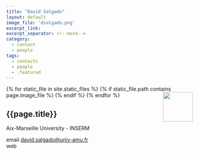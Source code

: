 ```yaml
---
title: "David Salgado"
layout: default
image_file: 'dsalgado.png'
excerpt_link:
excerpt_separator: <!--more-->
category:
  - contact
  - people
tags:
  - contacts
  - people
  - .featured
---
```


{% for static_file in site.static_files %}
  {% if static_file.path contains page.image_file %}
<img style="float: right; width: 80px;" src="{{ static_file.path | relative_url}}" />
  {% endif %}
{% endfor %}

## {{page.title}}

Aix-Marseille University - INSERM  

<!--more-->

email [david.salgado@univ-amu.fr](mailto:david.salgado@univ-amu.fr)  
web []()  

